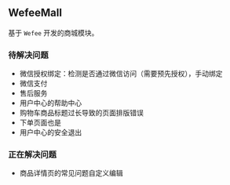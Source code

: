 ## WefeeMall

基于 `Wefee` 开发的商城模块。

### 待解决问题

+ 微信授权绑定：检测是否通过微信访问（需要预先授权），手动绑定
+ 微信支付
+ 售后服务
+ 用户中心的帮助中心
+ 购物车商品标题过长导致的页面排版错误
+ 下单页面也是
+ 用户中心的安全退出

### 正在解决问题

+ 商品详情页的常见问题自定义编辑